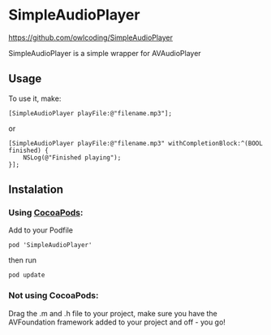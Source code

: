 SimpleAudioPlayer
=================

https://github.com/owlcoding/SimpleAudioPlayer

SimpleAudioPlayer is a simple wrapper for AVAudioPlayer

Usage
-----
To use it, make:

    [SimpleAudioPlayer playFile:@"filename.mp3"];

or
    
    [SimpleAudioPlayer playFile:@"filename.mp3" withCompletionBlock:^(BOOL finished) {
        NSLog(@"Finished playing");
    }];

Instalation
-----------

### Using [CocoaPods](http://cocoapods.org):

Add to your Podfile

    pod 'SimpleAudioPlayer' 

then run 

    pod update

### Not using CocoaPods:

Drag the .m and .h file to your project, make sure you have the
AVFoundation framework added to your project and off - you go!

